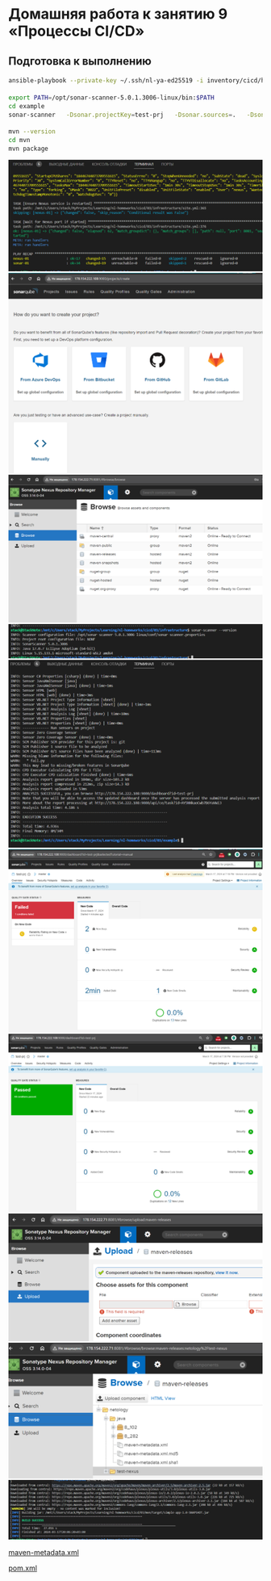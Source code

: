 # Домашняя работа к занятию 9 «Процессы CI/CD»

## Подготовка к выполнению

```bash
ansible-playbook --private-key ~/.ssh/nl-ya-ed25519 -i inventory/cicd/hosts.yml site.yml 

export PATH=/opt/sonar-scanner-5.0.1.3006-linux/bin:$PATH
cd example
sonar-scanner   -Dsonar.projectKey=test-prj   -Dsonar.sources=.   -Dsonar.host.url=http://178.154.222.108:9000   -Dsonar.login=8c5110ab1d8f72d401083c935cad27d942a48126 -Dsonar.coverage.exclusions=fail.py -Dsonar.python.version=3 -Dsonar.scm.disabled=True

mvn --version
cd mvn
mvn package
```

![screen](./screen/Screenshot2024-03-17-184809.png)
![screen](./screen/Screenshot2024-03-17-185244.png)
![screen](./screen/Screenshot2024-03-17-185405.png)
![screen](./screen/Screenshot2024-03-17-191708.png)
![screen](./screen/Screenshot2024-03-17-191942.png)
![screen](./screen/Screenshot2024-03-17-192046.png)
![screen](./screen/Screenshot2024-03-17-192832.png)
![screen](./screen/Screenshot2024-03-17-194435.png)
![screen](./screen/Screenshot2024-03-17-194520.png)
![screen](./screen/Screenshot2024-03-17-200734.png)

[maven-metadata.xml](./data/maven-metadata.xml)

[pom.xml](./mvn/pom.xml)
